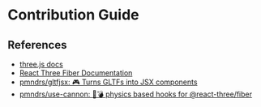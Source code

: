 # Contribution Guide

## References

- [three.js docs](https://threejs.org/docs/)
- [React Three Fiber Documentation](https://docs.pmnd.rs/react-three-fiber/getting-started/examples)
- [pmndrs/gltfjsx: 🎮 Turns GLTFs into JSX components](https://github.com/pmndrs/gltfjsx)
- [pmndrs/use-cannon: 👋💣 physics based hooks for @react-three/fiber](https://github.com/pmndrs/use-cannon)
